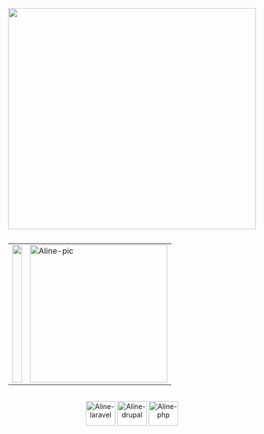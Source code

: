<img src="https://user-images.githubusercontent.com/103602719/179077946-972085fd-7e25-4671-970c-8a8bdbbfafed.png" height="450" width="100%">
  
 ##
 
<div style="display: inline_block" align="center">
      <table>
            <tr>
            <td><a href="https://github.com/AlineMaire">
            <img height="280em" width="100%"src="https://github-readme-stats.vercel.app/api?username=AlineMaire&show_icons=true&theme=dracula&include_all_commits=true&count_private=true&bg_color=f6d7e0&icon_color=f9f6f1&title_color=f887a8&text_color=d590a3"/></td>
            <td><img alt="Aline-pic" height="280" src="https://user-images.githubusercontent.com/103602719/179299547-725624d0-7b86-4f5e-bad2-011b04f0fe54.jpg"></td>
            </tr>
      </table>
</div>

<div align="center"><br>

   <img align="center" alt="Aline-laravel" height="50" width="60" src="https://icongr.am/devicon/laravel-plain.svg?size=88&color=f2eeee">
   <img align="center" alt="Aline-drupal" height="50" width="60" src="https://icongr.am/devicon/drupal-plain.svg?size=88&color=fffcfd">
   <img align="center" alt="Aline-php" height="50" width="60" src="https://icongr.am/devicon/php-plain.svg?size=88&color=fffcfd">
</div>

   
